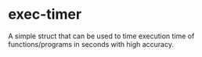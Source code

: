 # exec-timer
A simple struct that can be used to time execution time of functions/programs in seconds with high accuracy.
